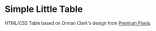 Simple Little Table
=============
HTML/CSS Table based on Orman Clark's design from [Premium Pixels](http://www.premiumpixels.com/freebies/simple-little-table-psd/ "Premium Pixels").